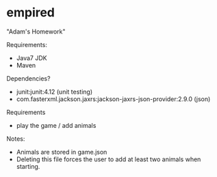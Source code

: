 # empired
"Adam's Homework"

Requirements:
- Java7 JDK 
- Maven

Dependencies?
 - junit:junit:4.12 (unit testing)
 - com.fasterxml.jackson.jaxrs:jackson-jaxrs-json-provider:2.9.0 (json)

Requirements
- play the game / add animals

Notes:
- Animals are stored in game.json
- Deleting this file forces the user to add at least two animals when starting.


